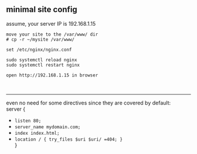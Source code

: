 ## minimal site config

assume, your server IP is 192.168.1.15

```
move your site to the /var/www/ dir
# cp -r ~/mysite /var/www/

set /etc/nginx/nginx.conf

sudo systemctl reload nginx
sudo systemctl restart nginx

open http://192.168.1.15 in browser
```

<br>

----

even no need for some directives since they are covered by default:
<br>
server {<br>

* `listen 80;`
* `server_name mydomain.com;`
* `index index.html;`
* `location / { try_files $uri $uri/ =404; }`<br>
}

